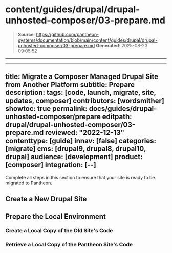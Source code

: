 # content/guides/drupal/drupal-unhosted-composer/03-prepare.md

> **Source**: https://github.com/pantheon-systems/documentation/blob/main/content/guides/drupal/drupal-unhosted-composer/03-prepare.md
> **Generated**: 2025-08-23 09:05:52

---

---
title: Migrate a Composer Managed Drupal Site from Another Platform
subtitle: Prepare
description: 
tags: [code, launch, migrate, site, updates, composer]
contributors: [wordsmither]
showtoc: true
permalink: docs/guides/drupal-unhosted-composer/prepare
editpath: drupal/drupal-unhosted-composer/03-prepare.md
reviewed: "2022-12-13"
contenttype: [guide]
innav: [false]
categories: [migrate]
cms: [drupal9, drupal8, drupal10, drupal]
audience: [development]
product: [composer]
integration: [--]
---

Complete all steps in this section to ensure that your site is ready to be migrated to Pantheon.

## Create a New Drupal Site

<Partial file="migrate/create-new-drupal-site.md" />

## Prepare the Local Environment

<Partial file="drupal/prepare-local-environment-no-clone.md" />

### Create a Local Copy of the Old Site's Code

<Partial file="migrate/drupal-create-local.md" />

### Retrieve a Local Copy of the Pantheon Site's Code

<Partial file="migrate/d8composer-d8composer-requirements.md" />

